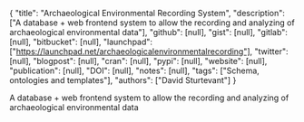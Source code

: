 {
  "title": "Archaeological Environmental Recording System",
  "description": ["A database + web frontend system to allow the recording and analyzing of archaeological environmental data"],
  "github": [null],
  "gist": [null],
  "gitlab": [null],
  "bitbucket": [null],
  "launchpad": ["https://launchpad.net/archaeologicalenvironmentalrecording"],
  "twitter": [null],
  "blogpost": [null],
  "cran": [null],
  "pypi": [null],
  "website": [null],
  "publication": [null],
  "DOI": [null],
  "notes": [null],
  "tags": ["Schema, ontologies and templates"],
  "authors": ["David Sturtevant"]
}

<!-- Generated by csv2md.R – do not edit by hand -->

A database + web frontend system to allow the recording and analyzing of archaeological environmental data